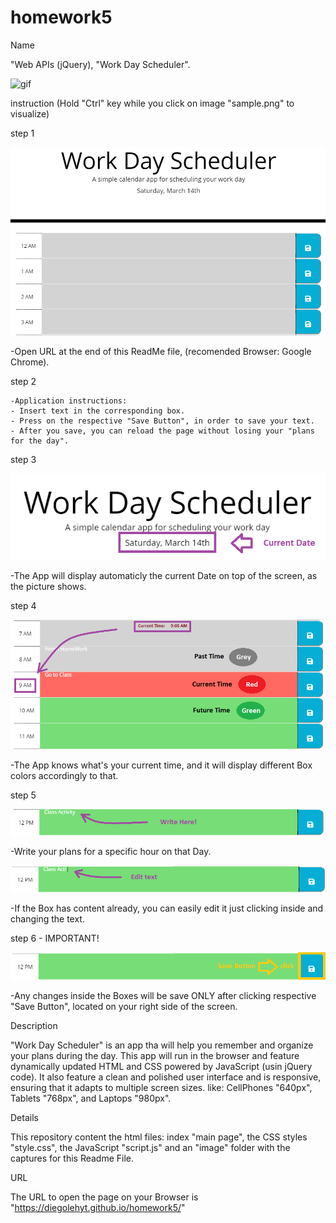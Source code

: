 # homework5
Name

"Web APIs (jQuery), "Work Day Scheduler".

![gif](https://carleton.bootcampcontent.com/carleton-university/CARL-OTT-FSF-PT-02-2020-U-C/raw/master/05-Third-Party-APIs/02-Homework/Assets/05-third-party-apis-homework-demo.gif)


instruction 
(Hold "Ctrl" key while you click on image "sample.png" to visualize)

  step 1

  ![Main Page](images/1.png)

  -Open URL at the end of this ReadMe file, (recomended Browser: Google Chrome).

  step 2

    -Application instructions:
    - Insert text in the corresponding box.
    - Press on the respective "Save Button", in order to save your text.
    - After you save, you can reload the page without losing your "plans for the day".

  step 3

  ![Display](images/2.png)

  -The App will display automaticly the current Date on top of the screen, as the picture shows.

  step 4

  ![Time colors](images/3.png)

  -The App knows what's your current time, and it will display different Box colors accordingly to that.

  step 5

  ![Write plan](images/4.png)

  -Write your plans for a specific hour on that Day.

  ![edit box](images/5.png)

  -If the Box has content already, you can easily edit it just clicking inside and changing the text.

  step 6 - IMPORTANT!

  ![Save Button](images/6.png)

  -Any changes inside the Boxes will be save ONLY after clicking respective "Save Button", located on your right side of the screen.

  

Description

"Work Day Scheduler" is an app tha will help you remember and organize your plans during the day. This app will run in the browser and feature dynamically updated HTML and CSS powered by JavaScript (usin jQuery code). It also feature a clean and polished user interface and is responsive, ensuring that it adapts to multiple screen sizes.
like: CellPhones "640px", Tablets "768px", and Laptops "980px".


Details

This repository content the html files: index "main page", the CSS styles "style.css", the JavaScript "script.js" and an "image" folder with the captures for this Readme File.


URL 

The URL to open the page on your Browser is "https://diegolehyt.github.io/homework5/"
